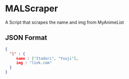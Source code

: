 # MALScraper
A Script that scrapes the name and img from MyAnimeList

## JSON Format
```json
{
  "1" : {
     name : ["Itadori", "Yuuji"],
     img : "link.com"
  }
}
```
